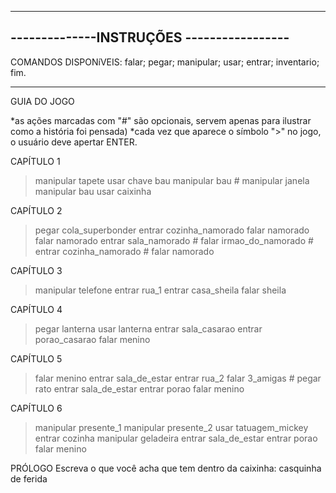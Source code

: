 ------------------------------------------
--------------INSTRUÇÕES -----------------
------------------------------------------

COMANDOS DISPONíVEIS: 
falar; 
pegar; 
manipular; 
usar; 
entrar; 
inventario; 
fim.

------------------------------------------
GUIA DO JOGO

*as ações marcadas com "#" são opcionais, servem apenas para ilustrar como a história foi pensada)
*cada vez que aparece o símbolo ">" no jogo, o usuário deve apertar ENTER.

CAPÍTULO 1
> manipular tapete
> usar chave bau
> manipular bau #
> manipular janela
> manipular bau
> usar caixinha

CAPÍTULO 2
> pegar cola_superbonder
> entrar cozinha_namorado
> falar namorado
> falar namorado
> entrar sala_namorado #
> falar irmao_do_namorado #
> entrar cozinha_namorado #
> falar namorado 

CAPÍTULO 3
> manipular telefone
> entrar rua_1
> entrar casa_sheila
> falar sheila

CAPÍTULO 4
> pegar lanterna
> usar lanterna
> entrar sala_casarao
> entrar porao_casarao
> falar menino

CAPÍTULO 5
> falar menino
> entrar sala_de_estar
> entrar rua_2
> falar 3_amigas #
> pegar rato
> entrar sala_de_estar
> entrar porao
> falar menino

CAPÍTULO 6
> manipular presente_1
> manipular presente_2
> usar tatuagem_mickey
> entrar cozinha
> manipular geladeira
> entrar sala_de_estar
> entrar porao
> falar menino

PRÓLOGO
Escreva o que você acha que tem dentro da caixinha: casquinha de ferida
